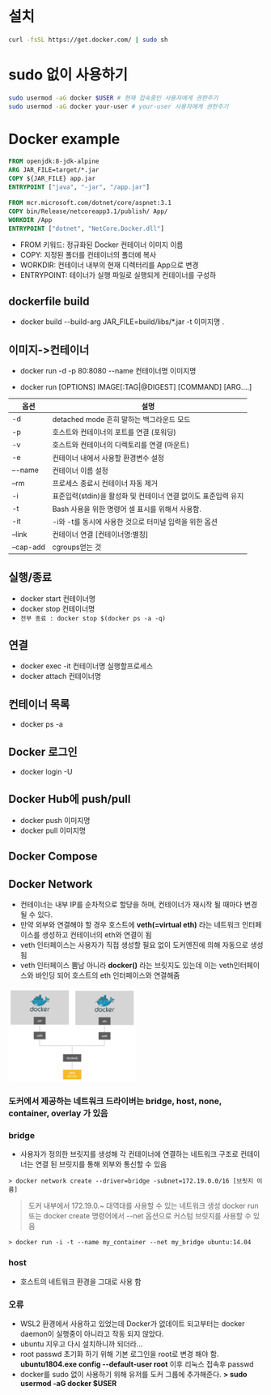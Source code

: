 # 설치
```bash
curl -fsSL https://get.docker.com/ | sudo sh
```
# sudo 없이 사용하기
```bash
sudo usermod -aG docker $USER # 현재 접속중인 사용자에게 권한주기
sudo usermod -aG docker your-user # your-user 사용자에게 권한주기
```

# Docker example

```dockerfile
FROM openjdk:8-jdk-alpine
ARG JAR_FILE=target/*.jar
COPY ${JAR_FILE} app.jar
ENTRYPOINT ["java", "-jar", "/app.jar"]
```

```dockerfile
FROM mcr.microsoft.com/dotnet/core/aspnet:3.1
COPY bin/Release/netcoreapp3.1/publish/ App/
WORKDIR /App
ENTRYPOINT ["dotnet", "NetCore.Docker.dll"]
```

- FROM 키워드: 정규화된 Docker 컨테이너 이미지 이름
- COPY: 지정된 폴더를 컨테이너의 폴더에 복사
- WORKDIR: 컨테이너 내부의 현재 디렉터리를 App으로 변경
- ENTRYPOINT: 테이너가 실행 파일로 실행되게 컨테이너를 구성하



## dockerfile build
- docker build --build-arg JAR_FILE=build/libs/*.jar -t 이미지명 .

## 이미지->컨테이너
- docker run -d -p 80:8080 --name 컨테이너명 이미지명


- docker run [OPTIONS] IMAGE[:TAG|@DIGEST] [COMMAND] [ARG....]

| 옵션  | 설명                                                        |
| ----- | ---------------------------------------------------------- |
| -d    | detached mode 흔히 말하는 백그라운드 모드                    |
| -p    | 호스트와 컨테이너의 포트를 연결 (포워딩)                      |
| -v    | 호스트와 컨테이너의 디렉토리를 연결 (마운트)                  |
| -e    | 컨테이너 내에서 사용할 환경변수 설정                         |
| –-name | 컨테이너 이름 설정                                          |
| –rm   | 프로세스 종료시 컨테이너 자동 제거                           |
| -i   | 표준입력(stdin)을 활성화 및 컨테이너 연결 없이도 표준입력 유지  |
| -t   | Bash 사용을 위한 명령어 셀 표시를 위해서 사용함.               |
| -it   | -i와 -t를 동시에 사용한 것으로 터미널 입력을 위한 옵션        |
| –link | 컨테이너 연결 [컨테이너명:별칭]                              |
| –cap-add | cgroups얻는 것                                          |


## 실행/종료
- docker start 컨테이너명
- docker stop 컨테이너명
-  `전부 종료 : docker stop $(docker ps -a -q)`

## 연결
- docker exec -it 컨테이너명 실행할프로세스
- docker attach 컨테이너명

## 컨테이너 목록
- docker ps -a

## Docker 로그인
- docker login -U 

## Docker Hub에 push/pull
- docker push 이미지명
- docker pull 이미지명

## Docker Compose

## Docker Network
- 컨테이너는 내부 IP를 순차적으로 할당을 하며, 컨테이너가 재시작 될 때마다 변경 될 수 있다.
- 만약 외부와 연결해야 할 경우 호스트에 **veth(=virtual eth)** 라는  네트워크 인터페이스를 생성하고 컨테이너의 eth와 연결이 됨
- veth 인터페이스는 사용자가 직접 생성할 필요 없이 도커엔진에 의해 자동으로 생성 됨
- veth 인터페이스 뿜남 아니라 **docker()** 라는 브릿지도 있는데 이는 veth인터페이스와 바인딩 되어 호스트의 eth 인터페이스와 연결해줌
<img src="docker-network.png" width="50%" height="50%">

### 도커에서 제공하는 네트워크 드라이버는 **bridge, host, none, container, overlay** 가 있음

  ### bridge
  - 사용자가 정의한 브릿지를 생성해 각 컨테이너에 연결하는 네트워크 구조로 컨테이너는 연결 된 브릿지를 통해 외부와 통신할 수 있음
  ```
  > docker network create --driver=bridge -subnet=172.19.0.0/16 [브릿지 이름]
  ```
  > 도커 내부에서 172.19.0.~ 대역대를 사용할 수 있는 네트워크 생성
  > docker run 또는 docker create 명령어에서 --net 옵션으로 커스텀 브릿지를 사용할 수 있음
  ```
  > docker run -i -t --name my_container --net my_bridge ubuntu:14.04
  ```
  
  ### host
  - 호스트의 네트워크 환경을 그대로 사용 함
  
  
 
 ### 오류
 - WSL2 환경에서 사용하고 있었는데 Docker가 없데이트 되고부터는 docker daemon이 실행중이 아니라고 작동 되지 않았다.
 - ubuntu 지우고 다시 설치하니까 되더라...
 - root passwd 초기화 하기 위해 기본 로그인을 root로 변경 해야 함. **ubuntu1804.exe config --default-user root** 이후 리눅스 접속후 passwd
 - docker를 sudo 없이 사용하기 위해 유저를 도커 그룹에 추가해준다.  **> sudo usermod -aG docker $USER**
